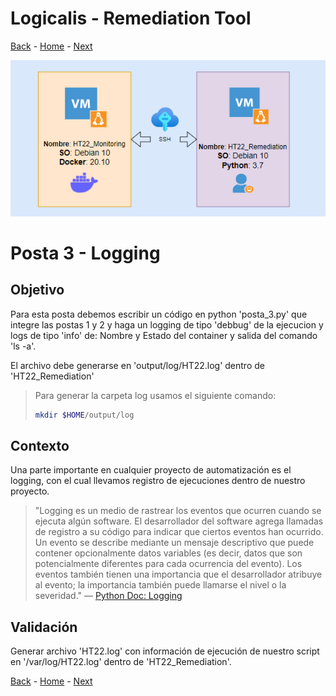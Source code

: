 # Logicalis - Remediation Tool

[Back](P2.md) - [Home](../README.md) - [Next](P4.md)

<p align="center">
  <img src="Infra.png" alt="Infraestructura Hackathon"/>
</p>

# Posta 3 - Logging
## Objetivo
Para esta posta debemos escribir un código en python 'posta_3.py' que integre las postas 1 y 2 y haga un logging de tipo 'debbug' de la ejecucion y logs de tipo 'info' de: Nombre y Estado del container y salida del comando 'ls -a'.

El archivo debe generarse en 'output/log/HT22.log' dentro de 'HT22_Remediation'

> Para generar la carpeta log usamos el siguiente comando:
> ~~~bash
> mkdir $HOME/output/log
> ~~~

## Contexto
Una parte importante en cualquier proyecto de automatización es el logging, con el cual llevamos registro de ejecuciones dentro de nuestro proyecto.

> "Logging es un medio de rastrear los eventos que ocurren cuando se ejecuta algún software. El desarrollador del software agrega llamadas de registro a su código para indicar que ciertos eventos han ocurrido. Un evento se describe mediante un mensaje descriptivo que puede contener opcionalmente datos variables (es decir, datos que son potencialmente diferentes para cada ocurrencia del evento). Los eventos también tienen una importancia que el desarrollador atribuye al evento; la importancia también puede llamarse el nivel o la severidad." — [Python Doc: Logging](https://docs.python.org/es/3/howto/logging.html)

## Validación
Generar archivo 'HT22.log' con información de ejecución de nuestro script en '/var/log/HT22.log' dentro de 'HT22_Remediation'.


[Back](P2.md) - [Home](../README.md) - [Next](P4.md)
